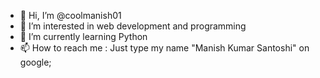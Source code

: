 - 👋 Hi, I’m @coolmanish01
- 👀 I’m interested in web development and programming
- 🌱 I’m currently learning Python
- 📫 How to reach me : Just type my name "Manish Kumar Santoshi" on google; 

<!---
coolmanish01/coolmanish01 is a ✨ special ✨ repository because its `README.md` (this file) appears on your GitHub profile.
You can click the Preview link to take a look at your changes.
--->
